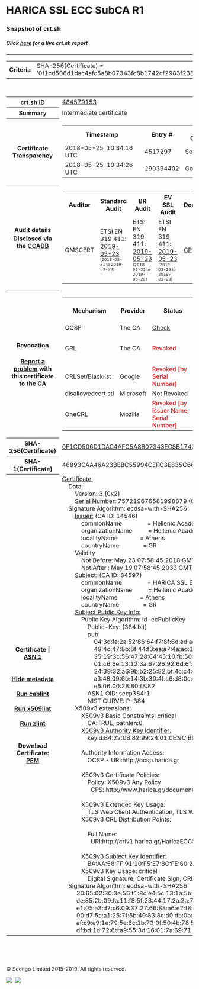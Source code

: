 # HARICA SSL ECC SubCA R1
### Snapshot of crt.sh
##### Click [here](https://crt.sh/?q=0F1CD506D1DAC4AFC5A8B07343FC8B1742CF2983F2386D1E9CA66E86B50C1F14) for a live crt.sh report

---
<!DOCTYPE HTML PUBLIC "-//W3C//DTD HTML 4.0 Transitional//EN">
<HTML>

<BODY>

<TABLE>
  <TR>
    <TH class="outer">Criteria</TH>
    <TD class="outer">SHA-256(Certificate) = '0f1cd506d1dac4afc5a8b07343fc8b1742cf2983f2386d1e9ca66e86b50c1f14'</TD>
  </TR>
</TABLE>
<BR>
<TABLE>
  <TR>
    <TH class="outer">crt.sh ID</TH>
    <TD class="outer"><A href="?id=484579153">484579153</A></TD>
  </TR>
  <TR>
    <TH class="outer">Summary</TH>
    <TD class="outer">Intermediate certificate</TD>
  </TR>
  <TR>
    <TH class="outer">Certificate<BR>Transparency</TH>
    <TD class="outer">
<TABLE class="options" style="margin-left:0px">
  <TR>
    <TH>Timestamp</TH>
    <TH>Entry #</TH>
    <TH>Log Operator</TH>
    <TH>Log URL</TH>
  </TR>
  <TR>
    <TD>2018-05-25&nbsp; <FONT class="small">10:34:16 UTC</FONT></TD>
    <TD>4517297</TD>
    <TD>Sectigo</TD>
    <TD>https://dodo.ct.comodo.com</TD>
  </TR>
  <TR>
    <TD>2018-05-25&nbsp; <FONT class="small">10:34:26 UTC</FONT></TD>
    <TD>290394402</TD>
    <TD>Google</TD>
    <TD>https://ct.googleapis.com/rocketeer</TD>
  </TR>
</TABLE>
    </TD>
  </TR>
  <TR>
    <TH class="outer">Audit details<BR>
      <DIV class="small" style="padding-top:3px">Disclosed via the
        <A href="//ccadb-public.secure.force.com/mozilla/PublicAllIntermediateCerts" target="_blank">CCADB</A></DIV>
    </TH>
    <TD class="outer">
<TABLE class="options" style="margin-left:0px">
  <TR>
    <TH>Auditor</TH>
    <TH>Standard Audit</TH>
    <TH>BR Audit</TH>
    <TH>EV SSL Audit</TH>
    <TH>Documents</TH>
    <TH>CCADB</TH>
    <TH>Root Owner / Certificate</TH>
  </TR>
  <TR>
    <TD style="vertical-align:middle">QMSCERT</TD>
    <TD>ETSI EN 319 411:
      <A href="https://repo.harica.gr/documents/HARICA-AUDIT_ATTESTATION_W_ANNEX_290617-7-R2-AA-text.pdf" target="_blank">2019-05-23</A>
      <BR><FONT style="font-size:8pt">(2018-03-31 to 2019-03-29)</FONT></TD>
    <TD>ETSI EN 319 411:
      <A href="https://repo.harica.gr/documents/HARICA-AUDIT_ATTESTATION_W_ANNEX_290617-7-R2-AA-text.pdf" target="_blank">2019-05-23</A>
      <BR><FONT style="font-size:8pt">(2018-03-31 to 2019-03-29)</FONT></TD>
    <TD>ETSI EN 319 411:
      <A href="https://www.qmscert.com/share/HARICA-AUDIT_ATTESTATION_W_ANNEX_290617-7-R2-AA.pdf" target="_blank">2019-05-23</A>
      <BR><FONT style="font-size:8pt">(2019-03-29 to 2019-03-29)</FONT></TD>
    <TD>
      <A href="https://repo.harica.gr/documents/CPS-EN.pdf" target="blank">CP</A>
      <A href="https://repo.harica.gr/documents/CPS-EN.pdf" target="blank">CPS</A>
    </TD>
    <TD><A href="//ccadb.force.com/0011J00001Fx9L2QAJ" target="_blank">0011J00001Fx9L2QAJ</A></TD>
    <TD><A href="/?id=12729857">HARICA</A></TD>
  </TR>
</TABLE>
    </TD>
  </TR>
  <TR>
    <TH class="outer">Revocation<BR><BR>
      <DIV class="small" style="padding-top:3px"><A href="?id=484579153&opt=problemreporting">Report a problem</A> with<BR>this certificate to the CA</DIV></TH>
    <TD class="outer">
      <TABLE class="options" style="margin-left:0px">
        <TR>
          <TH>Mechanism</TH>
          <TH>Provider</TH>
          <TH>Status</TH>
          <TH>Revocation Date</TH>
          <TH>Last Observed in CRL</TH>
          <TH>Last Checked <SPAN style="color:#CC0000;vertical-align:middle;font-size:70%;font-weight:normal">(Error)</SPAN></TH>
        </TR>
        <TR>
          <TD>OCSP</TD>
          <TD>The CA</TD>
          <TD><A href="?id=484579153&opt=ocsp">Check</A></TD>
          <TD><SPAN style="color:#888888">?</SPAN></TD>
          <TD><SPAN style="color:#888888">n/a</SPAN></TD>
          <TD><SPAN style="color:#888888">?</SPAN></TD>
        </TR>
        <TR>
          <TD>CRL</TD>
          <TD>The CA</TD>
          <TD><SPAN style="color:#CC0000">Revoked</SPAN></TD><TD>2019-03-06&nbsp; <FONT class="small">11:32:43 UTC</FONT></TD><TD>2019-05-06&nbsp; <FONT class="small">10:48:25 UTC</FONT></TD><TD>2019-12-04&nbsp; <FONT class="small">16:50:07 UTC</FONT></TD>
        </TR>
        <TR>
          <TD>CRLSet/Blacklist</TD>
          <TD>Google</TD>
          <TD><SPAN style="color:#CC0000">Revoked [by Serial Number]</SPAN></TD>
          <TD><SPAN style="color:#888888">n/a</SPAN></TD>
          <TD><SPAN style="color:#888888">n/a</SPAN></TD>
          <TD><SPAN style="color:#888888">n/a</SPAN></TD>
        </TR>
        <TR>
          <TD>disallowedcert.stl</TD>
          <TD>Microsoft</TD>
          <TD>Not Revoked</TD>
          <TD><SPAN style="color:#888888">n/a</SPAN></TD>
          <TD><SPAN style="color:#888888">n/a</SPAN></TD>
          <TD><SPAN style="color:#888888">n/a</SPAN></TD>
        </TR>
        <TR>
          <TD><A href="/mozilla-onecrl" target="_blank">OneCRL</A></TD>
          <TD>Mozilla</TD>
          <TD><SPAN style="color:#CC0000">Revoked [by Issuer Name, Serial Number]</SPAN></TD><TD><SPAN style="color:#888888">Unknown</SPAN></TD>
          <TD><SPAN style="color:#888888">n/a</SPAN></TD>
          <TD><SPAN style="color:#888888">n/a</SPAN></TD>
        </TR>
      </TABLE>
    </TD>
  </TR>
  <TR>
    <TH class="outer">SHA-256(Certificate)</TH>
    <TD class="outer"><A href="//censys.io/certificates/0f1cd506d1dac4afc5a8b07343fc8b1742cf2983f2386d1e9ca66e86b50c1f14">0F1CD506D1DAC4AFC5A8B07343FC8B1742CF2983F2386D1E9CA66E86B50C1F14</A></TD>
  </TR>
  <TR>
    <TH class="outer">SHA-1(Certificate)</TH>
    <TD class="outer">46893CAA46A23BEBC55994CEFC3E835C66EC6E5C</TD>
  </TR>
  <TR>
    <TH class="outer">Certificate | <A href="?asn1=484579153">ASN.1</A>
      <SPAN class="small"><BR>
      <BR><BR><A href="?id=484579153&opt=nometadata">Hide metadata</A>
      <BR><BR><A href="?id=484579153&opt=cablint">Run cablint</A>
      <BR><BR><A href="?id=484579153&opt=x509lint">Run x509lint</A>
      <BR><BR><A href="?id=484579153&opt=zlint">Run zlint</A>
      <BR><BR><BR>Download Certificate: <A href="?d=484579153">PEM</A>
      </SPAN>
    </TH>
    <TD class="text"><A href="?d=484579153">Certificate:</A><BR>&nbsp;&nbsp;&nbsp;&nbsp;Data:<BR>&nbsp;&nbsp;&nbsp;&nbsp;&nbsp;&nbsp;&nbsp;&nbsp;Version:&nbsp;3&nbsp;(0x2)<BR>&nbsp;&nbsp;&nbsp;&nbsp;&nbsp;&nbsp;&nbsp;&nbsp;<A href="?serial=0a822f48af9b311f">Serial&nbsp;Number:</A>&nbsp;757219676581998879&nbsp;(0xa822f48af9b311f)<BR>&nbsp;&nbsp;&nbsp;&nbsp;Signature&nbsp;Algorithm:&nbsp;ecdsa-with-SHA256<BR>&nbsp;&nbsp;&nbsp;&nbsp;&nbsp;&nbsp;&nbsp;&nbsp;<A href="?caid=14546">Issuer:</A> <SPAN class="small">(CA ID: 14546)</SPAN><BR>&nbsp;&nbsp;&nbsp;&nbsp;&nbsp;&nbsp;&nbsp;&nbsp;&nbsp;&nbsp;&nbsp;&nbsp;commonName&nbsp;&nbsp;&nbsp;&nbsp;&nbsp;&nbsp;&nbsp;&nbsp;&nbsp;&nbsp;&nbsp;&nbsp;&nbsp;&nbsp;&nbsp;&nbsp;=&nbsp;Hellenic&nbsp;Academic&nbsp;and&nbsp;Research&nbsp;Institutions&nbsp;ECC&nbsp;RootCA&nbsp;2015<BR>&nbsp;&nbsp;&nbsp;&nbsp;&nbsp;&nbsp;&nbsp;&nbsp;&nbsp;&nbsp;&nbsp;&nbsp;organizationName&nbsp;&nbsp;&nbsp;&nbsp;&nbsp;&nbsp;&nbsp;&nbsp;&nbsp;&nbsp;=&nbsp;Hellenic&nbsp;Academic&nbsp;and&nbsp;Research&nbsp;Institutions&nbsp;Cert.&nbsp;Authority<BR>&nbsp;&nbsp;&nbsp;&nbsp;&nbsp;&nbsp;&nbsp;&nbsp;&nbsp;&nbsp;&nbsp;&nbsp;localityName&nbsp;&nbsp;&nbsp;&nbsp;&nbsp;&nbsp;&nbsp;&nbsp;&nbsp;&nbsp;&nbsp;&nbsp;&nbsp;&nbsp;=&nbsp;Athens<BR>&nbsp;&nbsp;&nbsp;&nbsp;&nbsp;&nbsp;&nbsp;&nbsp;&nbsp;&nbsp;&nbsp;&nbsp;countryName&nbsp;&nbsp;&nbsp;&nbsp;&nbsp;&nbsp;&nbsp;&nbsp;&nbsp;&nbsp;&nbsp;&nbsp;&nbsp;&nbsp;&nbsp;=&nbsp;GR<BR>&nbsp;&nbsp;&nbsp;&nbsp;&nbsp;&nbsp;&nbsp;&nbsp;Validity<BR>&nbsp;&nbsp;&nbsp;&nbsp;&nbsp;&nbsp;&nbsp;&nbsp;&nbsp;&nbsp;&nbsp;&nbsp;Not&nbsp;Before:&nbsp;May&nbsp;23&nbsp;07:58:45&nbsp;2018&nbsp;GMT<BR>&nbsp;&nbsp;&nbsp;&nbsp;&nbsp;&nbsp;&nbsp;&nbsp;&nbsp;&nbsp;&nbsp;&nbsp;Not&nbsp;After&nbsp;:&nbsp;May&nbsp;19&nbsp;07:58:45&nbsp;2033&nbsp;GMT<BR>&nbsp;&nbsp;&nbsp;&nbsp;&nbsp;&nbsp;&nbsp;&nbsp;<A href="?caid=84597">Subject:</A> <SPAN class="small">(CA ID: 84597)</SPAN><BR>&nbsp;&nbsp;&nbsp;&nbsp;&nbsp;&nbsp;&nbsp;&nbsp;&nbsp;&nbsp;&nbsp;&nbsp;commonName&nbsp;&nbsp;&nbsp;&nbsp;&nbsp;&nbsp;&nbsp;&nbsp;&nbsp;&nbsp;&nbsp;&nbsp;&nbsp;&nbsp;&nbsp;&nbsp;=&nbsp;HARICA&nbsp;SSL&nbsp;ECC&nbsp;SubCA&nbsp;R1<BR>&nbsp;&nbsp;&nbsp;&nbsp;&nbsp;&nbsp;&nbsp;&nbsp;&nbsp;&nbsp;&nbsp;&nbsp;organizationName&nbsp;&nbsp;&nbsp;&nbsp;&nbsp;&nbsp;&nbsp;&nbsp;&nbsp;&nbsp;=&nbsp;Hellenic&nbsp;Academic&nbsp;and&nbsp;Research&nbsp;Institutions&nbsp;Cert.&nbsp;Authority<BR>&nbsp;&nbsp;&nbsp;&nbsp;&nbsp;&nbsp;&nbsp;&nbsp;&nbsp;&nbsp;&nbsp;&nbsp;localityName&nbsp;&nbsp;&nbsp;&nbsp;&nbsp;&nbsp;&nbsp;&nbsp;&nbsp;&nbsp;&nbsp;&nbsp;&nbsp;&nbsp;=&nbsp;Athens<BR>&nbsp;&nbsp;&nbsp;&nbsp;&nbsp;&nbsp;&nbsp;&nbsp;&nbsp;&nbsp;&nbsp;&nbsp;countryName&nbsp;&nbsp;&nbsp;&nbsp;&nbsp;&nbsp;&nbsp;&nbsp;&nbsp;&nbsp;&nbsp;&nbsp;&nbsp;&nbsp;&nbsp;=&nbsp;GR<BR>&nbsp;&nbsp;&nbsp;&nbsp;&nbsp;&nbsp;&nbsp;&nbsp;<A href="?spkisha256=0c1350aaefdcd83ba9a08c9bd9ab0f7fafa57e5a5e37d875b4b297bcdf364c05">Subject&nbsp;Public&nbsp;Key&nbsp;Info:</A><BR>&nbsp;&nbsp;&nbsp;&nbsp;&nbsp;&nbsp;&nbsp;&nbsp;&nbsp;&nbsp;&nbsp;&nbsp;Public&nbsp;Key&nbsp;Algorithm:&nbsp;id-ecPublicKey<BR>&nbsp;&nbsp;&nbsp;&nbsp;&nbsp;&nbsp;&nbsp;&nbsp;&nbsp;&nbsp;&nbsp;&nbsp;&nbsp;&nbsp;&nbsp;&nbsp;Public-Key:&nbsp;(384&nbsp;bit)<BR>&nbsp;&nbsp;&nbsp;&nbsp;&nbsp;&nbsp;&nbsp;&nbsp;&nbsp;&nbsp;&nbsp;&nbsp;&nbsp;&nbsp;&nbsp;&nbsp;pub:&nbsp;<BR>&nbsp;&nbsp;&nbsp;&nbsp;&nbsp;&nbsp;&nbsp;&nbsp;&nbsp;&nbsp;&nbsp;&nbsp;&nbsp;&nbsp;&nbsp;&nbsp;&nbsp;&nbsp;&nbsp;&nbsp;04:3d:fa:2a:52:86:64:f7:8f:6d:ed:ac:6c:8b:fd:<BR>&nbsp;&nbsp;&nbsp;&nbsp;&nbsp;&nbsp;&nbsp;&nbsp;&nbsp;&nbsp;&nbsp;&nbsp;&nbsp;&nbsp;&nbsp;&nbsp;&nbsp;&nbsp;&nbsp;&nbsp;49:4c:47:8b:8f:44:f3:ea:a7:4a:ad:1a:25:fc:ef:<BR>&nbsp;&nbsp;&nbsp;&nbsp;&nbsp;&nbsp;&nbsp;&nbsp;&nbsp;&nbsp;&nbsp;&nbsp;&nbsp;&nbsp;&nbsp;&nbsp;&nbsp;&nbsp;&nbsp;&nbsp;35:19:3c:56:47:28:64:45:10:fb:50:64:b9:69:67:<BR>&nbsp;&nbsp;&nbsp;&nbsp;&nbsp;&nbsp;&nbsp;&nbsp;&nbsp;&nbsp;&nbsp;&nbsp;&nbsp;&nbsp;&nbsp;&nbsp;&nbsp;&nbsp;&nbsp;&nbsp;01:c6:6e:13:12:3a:67:26:92:6d:6f:e1:41:19:e3:<BR>&nbsp;&nbsp;&nbsp;&nbsp;&nbsp;&nbsp;&nbsp;&nbsp;&nbsp;&nbsp;&nbsp;&nbsp;&nbsp;&nbsp;&nbsp;&nbsp;&nbsp;&nbsp;&nbsp;&nbsp;24:39:32:a6:9b:b2:25:82:bf:4c:c4:67:5b:ef:e6:<BR>&nbsp;&nbsp;&nbsp;&nbsp;&nbsp;&nbsp;&nbsp;&nbsp;&nbsp;&nbsp;&nbsp;&nbsp;&nbsp;&nbsp;&nbsp;&nbsp;&nbsp;&nbsp;&nbsp;&nbsp;a3:48:09:6b:14:3b:30:4f:c6:d8:0c:c7:b1:cf:53:<BR>&nbsp;&nbsp;&nbsp;&nbsp;&nbsp;&nbsp;&nbsp;&nbsp;&nbsp;&nbsp;&nbsp;&nbsp;&nbsp;&nbsp;&nbsp;&nbsp;&nbsp;&nbsp;&nbsp;&nbsp;e6:06:00:28:80:f8:82<BR>&nbsp;&nbsp;&nbsp;&nbsp;&nbsp;&nbsp;&nbsp;&nbsp;&nbsp;&nbsp;&nbsp;&nbsp;&nbsp;&nbsp;&nbsp;&nbsp;ASN1&nbsp;OID:&nbsp;secp384r1<BR>&nbsp;&nbsp;&nbsp;&nbsp;&nbsp;&nbsp;&nbsp;&nbsp;&nbsp;&nbsp;&nbsp;&nbsp;&nbsp;&nbsp;&nbsp;&nbsp;NIST&nbsp;CURVE:&nbsp;P-384<BR>&nbsp;&nbsp;&nbsp;&nbsp;&nbsp;&nbsp;&nbsp;&nbsp;X509v3&nbsp;extensions:<BR>&nbsp;&nbsp;&nbsp;&nbsp;&nbsp;&nbsp;&nbsp;&nbsp;&nbsp;&nbsp;&nbsp;&nbsp;X509v3&nbsp;Basic&nbsp;Constraints:&nbsp;critical<BR>&nbsp;&nbsp;&nbsp;&nbsp;&nbsp;&nbsp;&nbsp;&nbsp;&nbsp;&nbsp;&nbsp;&nbsp;&nbsp;&nbsp;&nbsp;&nbsp;CA:TRUE,&nbsp;pathlen:0<BR>&nbsp;&nbsp;&nbsp;&nbsp;&nbsp;&nbsp;&nbsp;&nbsp;&nbsp;&nbsp;&nbsp;&nbsp;<A href="?ski=b4220b829924010e9cbbe40efdbffb972093992a">X509v3&nbsp;Authority&nbsp;Key&nbsp;Identifier:</A><BR>&nbsp;&nbsp;&nbsp;&nbsp;&nbsp;&nbsp;&nbsp;&nbsp;&nbsp;&nbsp;&nbsp;&nbsp;&nbsp;&nbsp;&nbsp;&nbsp;keyid:B4:22:0B:82:99:24:01:0E:9C:BB:E4:0E:FD:BF:FB:97:20:93:99:2A<BR><BR>&nbsp;&nbsp;&nbsp;&nbsp;&nbsp;&nbsp;&nbsp;&nbsp;&nbsp;&nbsp;&nbsp;&nbsp;Authority&nbsp;Information&nbsp;Access:&nbsp;<BR>&nbsp;&nbsp;&nbsp;&nbsp;&nbsp;&nbsp;&nbsp;&nbsp;&nbsp;&nbsp;&nbsp;&nbsp;&nbsp;&nbsp;&nbsp;&nbsp;OCSP&nbsp;-&nbsp;URI:http://ocsp.harica.gr<BR><BR>&nbsp;&nbsp;&nbsp;&nbsp;&nbsp;&nbsp;&nbsp;&nbsp;&nbsp;&nbsp;&nbsp;&nbsp;X509v3&nbsp;Certificate&nbsp;Policies:&nbsp;<BR>&nbsp;&nbsp;&nbsp;&nbsp;&nbsp;&nbsp;&nbsp;&nbsp;&nbsp;&nbsp;&nbsp;&nbsp;&nbsp;&nbsp;&nbsp;&nbsp;Policy:&nbsp;X509v3&nbsp;Any&nbsp;Policy<BR>&nbsp;&nbsp;&nbsp;&nbsp;&nbsp;&nbsp;&nbsp;&nbsp;&nbsp;&nbsp;&nbsp;&nbsp;&nbsp;&nbsp;&nbsp;&nbsp;&nbsp;&nbsp;CPS:&nbsp;http://www.harica.gr/documents/CPS<BR><BR>&nbsp;&nbsp;&nbsp;&nbsp;&nbsp;&nbsp;&nbsp;&nbsp;&nbsp;&nbsp;&nbsp;&nbsp;X509v3&nbsp;Extended&nbsp;Key&nbsp;Usage:&nbsp;<BR>&nbsp;&nbsp;&nbsp;&nbsp;&nbsp;&nbsp;&nbsp;&nbsp;&nbsp;&nbsp;&nbsp;&nbsp;&nbsp;&nbsp;&nbsp;&nbsp;TLS&nbsp;Web&nbsp;Client&nbsp;Authentication,&nbsp;TLS&nbsp;Web&nbsp;Server&nbsp;Authentication<BR>&nbsp;&nbsp;&nbsp;&nbsp;&nbsp;&nbsp;&nbsp;&nbsp;&nbsp;&nbsp;&nbsp;&nbsp;X509v3&nbsp;CRL&nbsp;Distribution&nbsp;Points:&nbsp;<BR><BR>&nbsp;&nbsp;&nbsp;&nbsp;&nbsp;&nbsp;&nbsp;&nbsp;&nbsp;&nbsp;&nbsp;&nbsp;&nbsp;&nbsp;&nbsp;&nbsp;Full&nbsp;Name:<BR>&nbsp;&nbsp;&nbsp;&nbsp;&nbsp;&nbsp;&nbsp;&nbsp;&nbsp;&nbsp;&nbsp;&nbsp;&nbsp;&nbsp;&nbsp;&nbsp;&nbsp;&nbsp;URI:http://crlv1.harica.gr/HaricaECCRootCA2015/crlv1.der.crl<BR><BR>&nbsp;&nbsp;&nbsp;&nbsp;&nbsp;&nbsp;&nbsp;&nbsp;&nbsp;&nbsp;&nbsp;&nbsp;<A href="?ski=baaa58ff9110f5e78cfe6027394aacfdecf74663">X509v3&nbsp;Subject&nbsp;Key&nbsp;Identifier:</A><BR>&nbsp;&nbsp;&nbsp;&nbsp;&nbsp;&nbsp;&nbsp;&nbsp;&nbsp;&nbsp;&nbsp;&nbsp;&nbsp;&nbsp;&nbsp;&nbsp;BA:AA:58:FF:91:10:F5:E7:8C:FE:60:27:39:4A:AC:FD:EC:F7:46:63<BR>&nbsp;&nbsp;&nbsp;&nbsp;&nbsp;&nbsp;&nbsp;&nbsp;&nbsp;&nbsp;&nbsp;&nbsp;X509v3&nbsp;Key&nbsp;Usage:&nbsp;critical<BR>&nbsp;&nbsp;&nbsp;&nbsp;&nbsp;&nbsp;&nbsp;&nbsp;&nbsp;&nbsp;&nbsp;&nbsp;&nbsp;&nbsp;&nbsp;&nbsp;Digital&nbsp;Signature,&nbsp;Certificate&nbsp;Sign,&nbsp;CRL&nbsp;Sign<BR>&nbsp;&nbsp;&nbsp;&nbsp;Signature&nbsp;Algorithm:&nbsp;ecdsa-with-SHA256<BR>&nbsp;&nbsp;&nbsp;&nbsp;&nbsp;&nbsp;&nbsp;&nbsp;&nbsp;30:65:02:30:3e:56:f1:8c:e4:5c:13:1a:5b:a5:c7:3a:f0:10:<BR>&nbsp;&nbsp;&nbsp;&nbsp;&nbsp;&nbsp;&nbsp;&nbsp;&nbsp;de:85:2b:09:fa:11:f8:5f:23:44:17:2a:2a:79:02:30:96:a9:<BR>&nbsp;&nbsp;&nbsp;&nbsp;&nbsp;&nbsp;&nbsp;&nbsp;&nbsp;e1:05:a3:d7:c6:09:37:27:66:88:a6:e2:f8:ca:ba:03:02:31:<BR>&nbsp;&nbsp;&nbsp;&nbsp;&nbsp;&nbsp;&nbsp;&nbsp;&nbsp;00:d7:5a:a1:25:7f:5b:49:83:8c:d0:db:0b:59:8b:2c:b7:55:<BR>&nbsp;&nbsp;&nbsp;&nbsp;&nbsp;&nbsp;&nbsp;&nbsp;&nbsp;af:c9:e9:1e:79:5e:8c:1b:73:0f:50:4b:78:54:f1:92:88:97:<BR>&nbsp;&nbsp;&nbsp;&nbsp;&nbsp;&nbsp;&nbsp;&nbsp;&nbsp;df:bd:1d:72:6c:a9:55:3d:16:01:7a:69:71<BR>    </TD>
  </TR>
</TABLE>

  <BR><BR><BR>

  <P class="copyright">&copy; Sectigo Limited 2015-2019. All rights reserved.</P>
  <DIV>
    <A href="https://sectigo.com/"><IMG src="/sectigo_s.png"></A>
    &nbsp;<A href="https://github.com/crtsh"><IMG src="/GitHub-Mark-32px.png"></A>
  </DIV>
</BODY>
</HTML>
